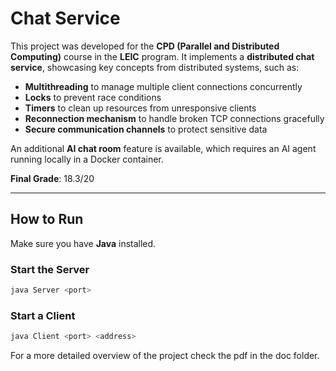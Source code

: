 # Chat Service

This project was developed for the **CPD (Parallel and Distributed Computing)** course in the **LEIC** program. It implements a **distributed chat service**, showcasing key concepts from distributed systems, such as:

- **Multithreading** to manage multiple client connections concurrently  
- **Locks** to prevent race conditions  
- **Timers** to clean up resources from unresponsive clients  
- **Reconnection mechanism** to handle broken TCP connections gracefully  
- **Secure communication channels** to protect sensitive data  

An additional **AI chat room** feature is available, which requires an AI agent running locally in a Docker container.

**Final Grade**: 18.3/20

---

## How to Run

Make sure you have **Java** installed.

### Start the Server

```bash
java Server <port>
```
### Start a Client

```bash
java Client <port> <address>
```

For a more detailed overview of the project check the pdf in the doc folder.
